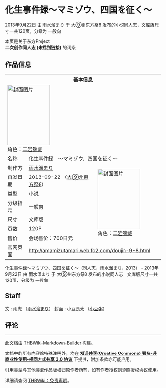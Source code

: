 # 化生事件録～マミゾウ、四国を征く～

<!-- source html: G:\repos\THBWiki-Markdown-Builder\THBWikiMarkdown\Temp\main\6\67\ns0%3A%E5%8C%96%E7%94%9F%E4%BA%8B%E4%BB%B6%E9%8C%B2%EF%BD%9E%E3%83%9E%E3%83%9F%E3%82%BE%E3%82%A6%E3%80%81%E5%9B%9B%E5%9B%BD%E3%82%92%E5%BE%81%E3%81%8F%EF%BD%9E.html -->

2013年9月22日 由 雨水溜まり 于 大⑨州东方祭8 发布的小说同人志，文库版尺寸一共120页，分级为 一般向

本页是关于东方Project  
 **二次创作同人志 (未找到链接)** 的词条

## 作品信息

<table><tbody><tr><th colspan="3">基本信息</th></tr><tr><td class="cover-artwork-mobile" colspan="2"><a href="./文件-化生事件録～マミゾウ、四国を征く～封面.jpg.md" class="image" title="封面图片"><img alt="封面图片" src="https://upload.thwiki.cc/thumb/8/81/%E5%8C%96%E7%94%9F%E4%BA%8B%E4%BB%B6%E9%8C%B2%EF%BD%9E%E3%83%9E%E3%83%9F%E3%82%BE%E3%82%A6%E3%80%81%E5%9B%9B%E5%9B%BD%E3%82%92%E5%BE%81%E3%81%8F%EF%BD%9E%E5%B0%81%E9%9D%A2.jpg/137px-%E5%8C%96%E7%94%9F%E4%BA%8B%E4%BB%B6%E9%8C%B2%EF%BD%9E%E3%83%9E%E3%83%9F%E3%82%BE%E3%82%A6%E3%80%81%E5%9B%9B%E5%9B%BD%E3%82%92%E5%BE%81%E3%81%8F%EF%BD%9E%E5%B0%81%E9%9D%A2.jpg" decoding="async" loading="lazy" width="137" height="196" srcset="https://upload.thwiki.cc/thumb/8/81/%E5%8C%96%E7%94%9F%E4%BA%8B%E4%BB%B6%E9%8C%B2%EF%BD%9E%E3%83%9E%E3%83%9F%E3%82%BE%E3%82%A6%E3%80%81%E5%9B%9B%E5%9B%BD%E3%82%92%E5%BE%81%E3%81%8F%EF%BD%9E%E5%B0%81%E9%9D%A2.jpg/206px-%E5%8C%96%E7%94%9F%E4%BA%8B%E4%BB%B6%E9%8C%B2%EF%BD%9E%E3%83%9E%E3%83%9F%E3%82%BE%E3%82%A6%E3%80%81%E5%9B%9B%E5%9B%BD%E3%82%92%E5%BE%81%E3%81%8F%EF%BD%9E%E5%B0%81%E9%9D%A2.jpg 1.5x, https://upload.thwiki.cc/thumb/8/81/%E5%8C%96%E7%94%9F%E4%BA%8B%E4%BB%B6%E9%8C%B2%EF%BD%9E%E3%83%9E%E3%83%9F%E3%82%BE%E3%82%A6%E3%80%81%E5%9B%9B%E5%9B%BD%E3%82%92%E5%BE%81%E3%81%8F%EF%BD%9E%E5%B0%81%E9%9D%A2.jpg/274px-%E5%8C%96%E7%94%9F%E4%BA%8B%E4%BB%B6%E9%8C%B2%EF%BD%9E%E3%83%9E%E3%83%9F%E3%82%BE%E3%82%A6%E3%80%81%E5%9B%9B%E5%9B%BD%E3%82%92%E5%BE%81%E3%81%8F%EF%BD%9E%E5%B0%81%E9%9D%A2.jpg 2x" data-file-width="372" data-file-height="531"></a><div class="cover-char">角色：<a href="./二岩猯藏.md" title="二岩猯藏">二岩猯藏</a></div></td>
</tr><tr><td class="label">名称</td><td colspan="2"> 化生事件録　～マミゾウ、四国を征く～ </td></tr><tr><td class="label">制作方</td><td><a href="./雨水溜まり.md" title="雨水溜まり">雨水溜まり</a></td><td class="cover-artwork" rowspan="7" style="min-width:196px;"><a href="./文件-化生事件録～マミゾウ、四国を征く～封面.jpg.md" class="image" title="封面图片"><img alt="封面图片" src="https://upload.thwiki.cc/thumb/8/81/%E5%8C%96%E7%94%9F%E4%BA%8B%E4%BB%B6%E9%8C%B2%EF%BD%9E%E3%83%9E%E3%83%9F%E3%82%BE%E3%82%A6%E3%80%81%E5%9B%9B%E5%9B%BD%E3%82%92%E5%BE%81%E3%81%8F%EF%BD%9E%E5%B0%81%E9%9D%A2.jpg/137px-%E5%8C%96%E7%94%9F%E4%BA%8B%E4%BB%B6%E9%8C%B2%EF%BD%9E%E3%83%9E%E3%83%9F%E3%82%BE%E3%82%A6%E3%80%81%E5%9B%9B%E5%9B%BD%E3%82%92%E5%BE%81%E3%81%8F%EF%BD%9E%E5%B0%81%E9%9D%A2.jpg" decoding="async" loading="lazy" width="137" height="196" srcset="https://upload.thwiki.cc/thumb/8/81/%E5%8C%96%E7%94%9F%E4%BA%8B%E4%BB%B6%E9%8C%B2%EF%BD%9E%E3%83%9E%E3%83%9F%E3%82%BE%E3%82%A6%E3%80%81%E5%9B%9B%E5%9B%BD%E3%82%92%E5%BE%81%E3%81%8F%EF%BD%9E%E5%B0%81%E9%9D%A2.jpg/206px-%E5%8C%96%E7%94%9F%E4%BA%8B%E4%BB%B6%E9%8C%B2%EF%BD%9E%E3%83%9E%E3%83%9F%E3%82%BE%E3%82%A6%E3%80%81%E5%9B%9B%E5%9B%BD%E3%82%92%E5%BE%81%E3%81%8F%EF%BD%9E%E5%B0%81%E9%9D%A2.jpg 1.5x, https://upload.thwiki.cc/thumb/8/81/%E5%8C%96%E7%94%9F%E4%BA%8B%E4%BB%B6%E9%8C%B2%EF%BD%9E%E3%83%9E%E3%83%9F%E3%82%BE%E3%82%A6%E3%80%81%E5%9B%9B%E5%9B%BD%E3%82%92%E5%BE%81%E3%81%8F%EF%BD%9E%E5%B0%81%E9%9D%A2.jpg/274px-%E5%8C%96%E7%94%9F%E4%BA%8B%E4%BB%B6%E9%8C%B2%EF%BD%9E%E3%83%9E%E3%83%9F%E3%82%BE%E3%82%A6%E3%80%81%E5%9B%9B%E5%9B%BD%E3%82%92%E5%BE%81%E3%81%8F%EF%BD%9E%E5%B0%81%E9%9D%A2.jpg 2x" data-file-width="372" data-file-height="531"></a><div class="cover-char">角色：<a href="./二岩猯藏.md" title="二岩猯藏">二岩猯藏</a></div></td>
</tr><tr><td class="label">首发日期</td><td>2013-09-22&#160;（<a href="/展会作品列表?e=%E5%A4%A7%E2%91%A8%E5%B7%9E%E4%B8%9C%E6%96%B9%E7%A5%AD%238">大⑨州東方祭8</a>）</td></tr><tr><td class="label">类型</td><td>小说</td></tr><tr><td class="label">分级指定</td><td>一般向</td></tr><tr><td class="label">尺寸</td><td>文库版</td></tr><tr><td class="label">页数</td><td>120P</td></tr><tr><td class="label">售价</td><td>会场售价：700日元</td></tr>
<tr><td class="label">官网页面</td><td colspan="2"><a rel="nofollow" class="external free" href="http://amamizutamari.web.fc2.com/doujin-9-8.html">http://amamizutamari.web.fc2.com/doujin-9-8.html</a></td></tr></tbody></table>

化生事件録～マミゾウ、四国を征く～（同人志，雨水溜まり，2013） - 2013年9月22日 由 雨水溜まり 于 大⑨州东方祭8 发布的小说同人志，文库版尺寸一共120页，分级为 一般向

## Staff
文
: 雨虎 （[雨水溜まり](./雨水溜まり.md)）
封面
: 小豆長光 （[小豆粥](./小豆粥.md)）


## 评论




---

此文档由 [THBWiki-Markdown-Builder](https://github.com/Delsin-Yu/THBWiki-Markdown-Builder) 构建。

文档中的所有内容除特殊注明外，均在 [**知识共享(Creative Commons) 署名-非商业性使用-相同方式共享 3.0 协议**](https://creativecommons.org/licenses/by-sa/3.0/deed.zh-hans) 下提供，附加条款亦可能应用。

引用类型与其他类型作品版权归原作者所有，如有作者授权则遵照授权协议使用。

详细请查阅 [THBWiki：免责声明](https://thbwiki.cc/THBWiki:%E5%85%8D%E8%B4%A3%E5%A3%B0%E6%98%8E)。

